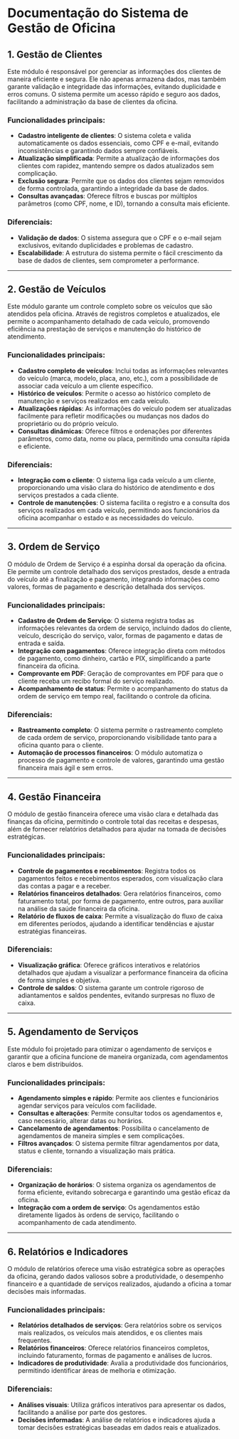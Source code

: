 # Documentação do Sistema de Gestão de Oficina

## 1. Gestão de Clientes

Este módulo é responsável por gerenciar as informações dos clientes de maneira eficiente e segura. Ele não apenas armazena dados, mas também garante validação e integridade das informações, evitando duplicidade e erros comuns. O sistema permite um acesso rápido e seguro aos dados, facilitando a administração da base de clientes da oficina.

### Funcionalidades principais:
- **Cadastro inteligente de clientes**: O sistema coleta e valida automaticamente os dados essenciais, como CPF e e-mail, evitando inconsistências e garantindo dados sempre confiáveis.
- **Atualização simplificada**: Permite a atualização de informações dos clientes com rapidez, mantendo sempre os dados atualizados sem complicação.
- **Exclusão segura**: Permite que os dados dos clientes sejam removidos de forma controlada, garantindo a integridade da base de dados.
- **Consultas avançadas**: Oferece filtros e buscas por múltiplos parâmetros (como CPF, nome, e ID), tornando a consulta mais eficiente.

### Diferenciais:
- **Validação de dados**: O sistema assegura que o CPF e o e-mail sejam exclusivos, evitando duplicidades e problemas de cadastro.
- **Escalabilidade**: A estrutura do sistema permite o fácil crescimento da base de dados de clientes, sem comprometer a performance.

---

## 2. Gestão de Veículos

Este módulo garante um controle completo sobre os veículos que são atendidos pela oficina. Através de registros completos e atualizados, ele permite o acompanhamento detalhado de cada veículo, promovendo eficiência na prestação de serviços e manutenção do histórico de atendimento.

### Funcionalidades principais:
- **Cadastro completo de veículos**: Inclui todas as informações relevantes do veículo (marca, modelo, placa, ano, etc.), com a possibilidade de associar cada veículo a um cliente específico.
- **Histórico de veículos**: Permite o acesso ao histórico completo de manutenção e serviços realizados em cada veículo.
- **Atualizações rápidas**: As informações do veículo podem ser atualizadas facilmente para refletir modificações ou mudanças nos dados do proprietário ou do próprio veículo.
- **Consultas dinâmicas**: Oferece filtros e ordenações por diferentes parâmetros, como data, nome ou placa, permitindo uma consulta rápida e eficiente.

### Diferenciais:
- **Integração com o cliente**: O sistema liga cada veículo a um cliente, proporcionando uma visão clara do histórico de atendimento e dos serviços prestados a cada cliente.
- **Controle de manutenções**: O sistema facilita o registro e a consulta dos serviços realizados em cada veículo, permitindo aos funcionários da oficina acompanhar o estado e as necessidades do veículo.

---

## 3. Ordem de Serviço

O módulo de Ordem de Serviço é a espinha dorsal da operação da oficina. Ele permite um controle detalhado dos serviços prestados, desde a entrada do veículo até a finalização e pagamento, integrando informações como valores, formas de pagamento e descrição detalhada dos serviços.

### Funcionalidades principais:
- **Cadastro de Ordem de Serviço**: O sistema registra todas as informações relevantes da ordem de serviço, incluindo dados do cliente, veículo, descrição do serviço, valor, formas de pagamento e datas de entrada e saída.
- **Integração com pagamentos**: Oferece integração direta com métodos de pagamento, como dinheiro, cartão e PIX, simplificando a parte financeira da oficina.
- **Comprovante em PDF**: Geração de comprovantes em PDF para que o cliente receba um recibo formal do serviço realizado.
- **Acompanhamento de status**: Permite o acompanhamento do status da ordem de serviço em tempo real, facilitando o controle da oficina.

### Diferenciais:
- **Rastreamento completo**: O sistema permite o rastreamento completo de cada ordem de serviço, proporcionando visibilidade tanto para a oficina quanto para o cliente.
- **Automação de processos financeiros**: O módulo automatiza o processo de pagamento e controle de valores, garantindo uma gestão financeira mais ágil e sem erros.

---

## 4. Gestão Financeira

O módulo de gestão financeira oferece uma visão clara e detalhada das finanças da oficina, permitindo o controle total das receitas e despesas, além de fornecer relatórios detalhados para ajudar na tomada de decisões estratégicas.

### Funcionalidades principais:
- **Controle de pagamentos e recebimentos**: Registra todos os pagamentos feitos e recebimentos esperados, com visualização clara das contas a pagar e a receber.
- **Relatórios financeiros detalhados**: Gera relatórios financeiros, como faturamento total, por forma de pagamento, entre outros, para auxiliar na análise da saúde financeira da oficina.
- **Relatório de fluxos de caixa**: Permite a visualização do fluxo de caixa em diferentes períodos, ajudando a identificar tendências e ajustar estratégias financeiras.

### Diferenciais:
- **Visualização gráfica**: Oferece gráficos interativos e relatórios detalhados que ajudam a visualizar a performance financeira da oficina de forma simples e objetiva.
- **Controle de saldos**: O sistema garante um controle rigoroso de adiantamentos e saldos pendentes, evitando surpresas no fluxo de caixa.

---

## 5. Agendamento de Serviços

Este módulo foi projetado para otimizar o agendamento de serviços e garantir que a oficina funcione de maneira organizada, com agendamentos claros e bem distribuídos.

### Funcionalidades principais:
- **Agendamento simples e rápido**: Permite aos clientes e funcionários agendar serviços para veículos com facilidade.
- **Consultas e alterações**: Permite consultar todos os agendamentos e, caso necessário, alterar datas ou horários.
- **Cancelamento de agendamentos**: Possibilita o cancelamento de agendamentos de maneira simples e sem complicações.
- **Filtros avançados**: O sistema permite filtrar agendamentos por data, status e cliente, tornando a visualização mais prática.

### Diferenciais:
- **Organização de horários**: O sistema organiza os agendamentos de forma eficiente, evitando sobrecarga e garantindo uma gestão eficaz da oficina.
- **Integração com a ordem de serviço**: Os agendamentos estão diretamente ligados às ordens de serviço, facilitando o acompanhamento de cada atendimento.

---

## 6. Relatórios e Indicadores

O módulo de relatórios oferece uma visão estratégica sobre as operações da oficina, gerando dados valiosos sobre a produtividade, o desempenho financeiro e a quantidade de serviços realizados, ajudando a oficina a tomar decisões mais informadas.

### Funcionalidades principais:
- **Relatórios detalhados de serviços**: Gera relatórios sobre os serviços mais realizados, os veículos mais atendidos, e os clientes mais frequentes.
- **Relatórios financeiros**: Oferece relatórios financeiros completos, incluindo faturamento, formas de pagamento e análises de lucros.
- **Indicadores de produtividade**: Avalia a produtividade dos funcionários, permitindo identificar áreas de melhoria e otimização.

### Diferenciais:
- **Análises visuais**: Utiliza gráficos interativos para apresentar os dados, facilitando a análise por parte dos gestores.
- **Decisões informadas**: A análise de relatórios e indicadores ajuda a tomar decisões estratégicas baseadas em dados reais e atualizados.
